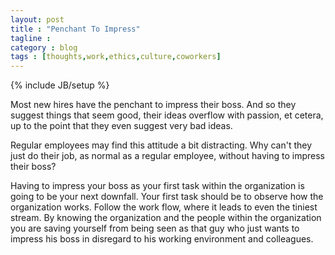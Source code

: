 ```yaml
---
layout: post
title : "Penchant To Impress"
tagline : 
category : blog
tags : [thoughts,work,ethics,culture,coworkers]
---
```

{% include JB/setup %}

Most new hires have the penchant to impress their boss. And so they suggest things that seem good, their ideas overflow with passion, et cetera, up to the point that they even suggest very bad ideas.

Regular employees may find this attitude a bit distracting. Why can't they just do their job, as normal as a regular employee, without having to impress their boss?

Having to impress your boss as your first task within the organization is going to be your next downfall. Your first task should be to observe how the organization works. Follow the work flow, where it leads to even the tiniest stream. By knowing the organization and the people within the organization you are saving yourself from being seen as that guy who just wants to impress his boss in disregard to his working environment and colleagues.